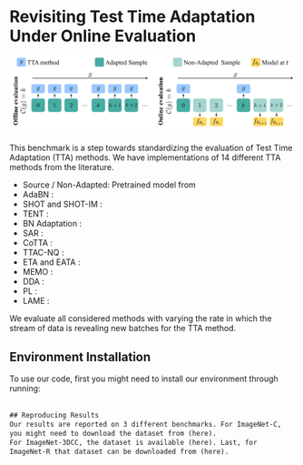 <!-- # Online_Test_Time_Adaptation -->
# Revisiting Test Time Adaptation Under Online Evaluation

![plot](./pipeline.png)

This benchmark is a step towards standardizing the evaluation of Test Time Adaptation (TTA) methods. We have implementations of 14 different TTA methods from the literature. 

- Source / Non-Adapted: Pretrained model from  
- AdaBN : 
- SHOT and SHOT-IM :
- TENT : 
- BN Adaptation :
- SAR : 
- CoTTA :
- TTAC-NQ :
- ETA and EATA : 
- MEMO : 
- DDA :
- PL :
- LAME : 

We evaluate all considered methods with varying the rate in which the stream of data is revealing new batches for the TTA method.

## Environment Installation
To use our code, first you might need to install our environment through running:

```conda env install -f environment.yml

## Reproducing Results
Our results are reported on 3 different benchmarks. For ImageNet-C, you might need to download the dataset from (here).
For ImageNet-3DCC, the dataset is available (here). Last, for ImageNet-R that dataset can be downloaded from (here).




